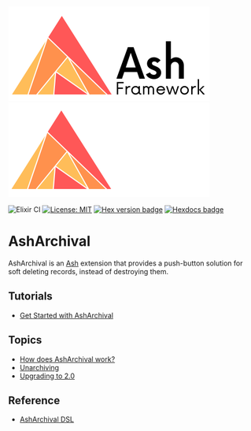 ![Logo](https://github.com/ash-project/ash/blob/main/logos/cropped-for-header-black-text.png?raw=true#gh-light-mode-only)
![Logo](https://github.com/ash-project/ash/blob/main/logos/cropped-for-header-white-text.png?raw=true#gh-dark-mode-only)

![Elixir CI](https://github.com/ash-project/ash_archival/workflows/CI/badge.svg)
[![License: MIT](https://img.shields.io/badge/License-MIT-yellow.svg)](https://opensource.org/licenses/MIT)
[![Hex version badge](https://img.shields.io/hexpm/v/ash_archival.svg)](https://hex.pm/packages/ash_archival)
[![Hexdocs badge](https://img.shields.io/badge/docs-hexdocs-purple)](https://hexdocs.pm/ash_archival)

# AshArchival

AshArchival is an [Ash](https://hexdocs.pm/ash) extension that provides a push-button solution for soft deleting records, instead of destroying them.

## Tutorials

- [Get Started with AshArchival](documentation/tutorials/get-started-with-ash-archival.md)

## Topics

- [How does AshArchival work?](documentation/topics/how-does-ash-archival-work.md)
- [Unarchiving](documentation/topics/unarchiving.md)
- [Upgrading to 2.0](documentation/topics/upgrading-to-2.0.md)

## Reference

- [AshArchival DSL](documentation/dsls/DSL-AshArchival.Resource.md)
